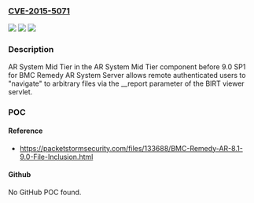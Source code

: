 ### [CVE-2015-5071](https://cve.mitre.org/cgi-bin/cvename.cgi?name=CVE-2015-5071)
![](https://img.shields.io/static/v1?label=Product&message=n%2Fa&color=blue)
![](https://img.shields.io/static/v1?label=Version&message=n%2Fa&color=blue)
![](https://img.shields.io/static/v1?label=Vulnerability&message=n%2Fa&color=brighgreen)

### Description

AR System Mid Tier in the AR System Mid Tier component before 9.0 SP1 for BMC Remedy AR System Server allows remote authenticated users to "navigate" to arbitrary files via the __report parameter of the BIRT viewer servlet.

### POC

#### Reference
- https://packetstormsecurity.com/files/133688/BMC-Remedy-AR-8.1-9.0-File-Inclusion.html

#### Github
No GitHub POC found.

